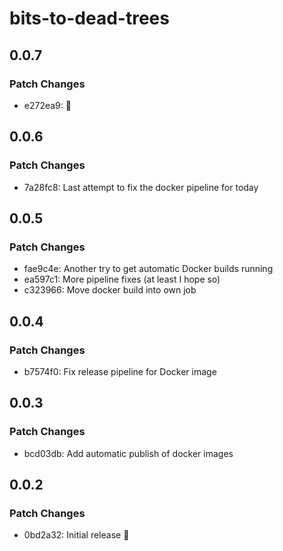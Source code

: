 # bits-to-dead-trees

## 0.0.7

### Patch Changes

- e272ea9: 🤡

## 0.0.6

### Patch Changes

- 7a28fc8: Last attempt to fix the docker pipeline for today

## 0.0.5

### Patch Changes

- fae9c4e: Another try to get automatic Docker builds running
- ea597c1: More pipeline fixes (at least I hope so)
- c323966: Move docker build into own job

## 0.0.4

### Patch Changes

- b7574f0: Fix release pipeline for Docker image

## 0.0.3

### Patch Changes

- bcd03db: Add automatic publish of docker images

## 0.0.2

### Patch Changes

- 0bd2a32: Initial release 🚀
